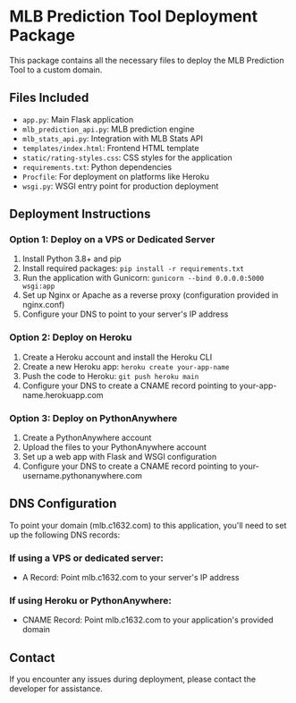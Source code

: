 # MLB Prediction Tool Deployment Package

This package contains all the necessary files to deploy the MLB Prediction Tool to a custom domain.

## Files Included

- `app.py`: Main Flask application
- `mlb_prediction_api.py`: MLB prediction engine
- `mlb_stats_api.py`: Integration with MLB Stats API
- `templates/index.html`: Frontend HTML template
- `static/rating-styles.css`: CSS styles for the application
- `requirements.txt`: Python dependencies
- `Procfile`: For deployment on platforms like Heroku
- `wsgi.py`: WSGI entry point for production deployment

## Deployment Instructions

### Option 1: Deploy on a VPS or Dedicated Server

1. Install Python 3.8+ and pip
2. Install required packages: `pip install -r requirements.txt`
3. Run the application with Gunicorn: `gunicorn --bind 0.0.0.0:5000 wsgi:app`
4. Set up Nginx or Apache as a reverse proxy (configuration provided in nginx.conf)
5. Configure your DNS to point to your server's IP address

### Option 2: Deploy on Heroku

1. Create a Heroku account and install the Heroku CLI
2. Create a new Heroku app: `heroku create your-app-name`
3. Push the code to Heroku: `git push heroku main`
4. Configure your DNS to create a CNAME record pointing to your-app-name.herokuapp.com

### Option 3: Deploy on PythonAnywhere

1. Create a PythonAnywhere account
2. Upload the files to your PythonAnywhere account
3. Set up a web app with Flask and WSGI configuration
4. Configure your DNS to create a CNAME record pointing to your-username.pythonanywhere.com

## DNS Configuration

To point your domain (mlb.c1632.com) to this application, you'll need to set up the following DNS records:

### If using a VPS or dedicated server:
- A Record: Point mlb.c1632.com to your server's IP address

### If using Heroku or PythonAnywhere:
- CNAME Record: Point mlb.c1632.com to your application's provided domain

## Contact

If you encounter any issues during deployment, please contact the developer for assistance.
